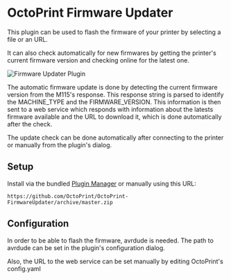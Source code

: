 # OctoPrint Firmware Updater

This plugin can be used to flash the firmware of your printer by selecting a file or an URL.

It can also check automatically for new firmwares by getting the printer's current firmware version and checking online
for the latest one.

![Firmware Updater Plugin](http://i.imgur.com/3S37KUM.png)

The automatic firmware update is done by detecting the current firmware version from the M115's response. This response string is
parsed to identify the MACHINE_TYPE and the FIRMWARE_VERSION. This information is then sent to a web service which responds with
information about the latests firmware available and the URL to download it, which is done automatically after the check.

The update check can be done automatically after connecting to the printer or manually from the plugin's dialog.

## Setup

Install via the bundled [Plugin Manager](https://github.com/foosel/OctoPrint/wiki/Plugin:-Plugin-Manager)
or manually using this URL:

    https://github.com/OctoPrint/OctoPrint-FirmwareUpdater/archive/master.zip

## Configuration

In order to be able to flash the firmware, avrdude is needed. The path to avrdude can be set in the plugin's configuration dialog.

Also, the URL to the web service can be set manually by editing OctoPrint's config.yaml